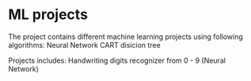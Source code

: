 # ML projects
The project contains different machine learning projects using following algorithms:
  Neural Network 
  CART disicion tree 
  
Projects includes:
  Handwriting digits recognizer from 0 - 9 (Neural Network)
  
  
